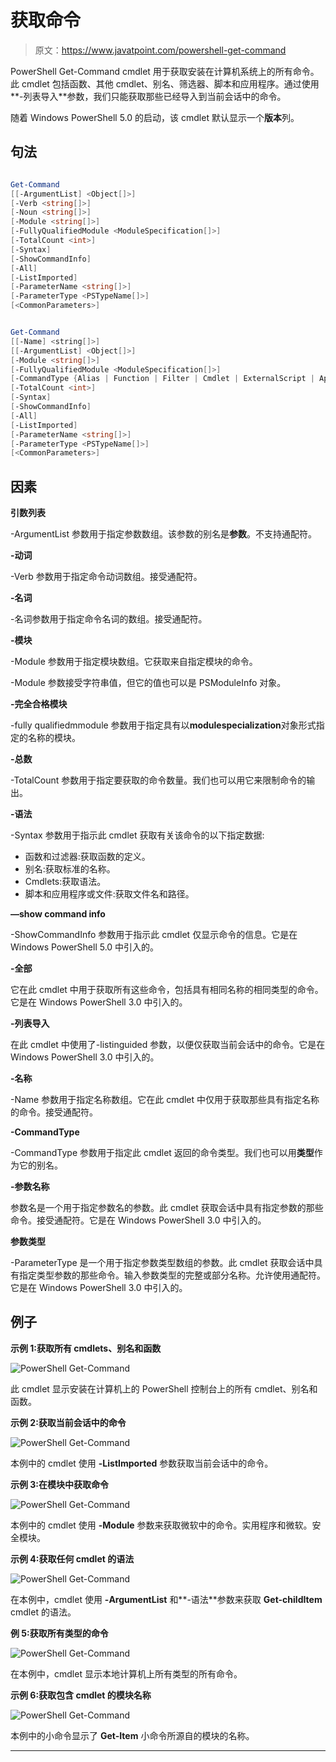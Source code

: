 # 获取命令

> 原文：<https://www.javatpoint.com/powershell-get-command>

PowerShell Get-Command cmdlet 用于获取安装在计算机系统上的所有命令。此 cmdlet 包括函数、其他 cmdlet、别名、筛选器、脚本和应用程序。通过使用**-列表导入**参数，我们只能获取那些已经导入到当前会话中的命令。

随着 Windows PowerShell 5.0 的启动，该 cmdlet 默认显示一个**版本**列。

## 句法

```ps1

Get-Command 
[[-ArgumentList] <Object[]>] 
[-Verb <string[]>] 
[-Noun <string[]>] 
[-Module <string[]>]
[-FullyQualifiedModule <ModuleSpecification[]>] 
[-TotalCount <int>] 
[-Syntax] 
[-ShowCommandInfo] 
[-All]
[-ListImported] 
[-ParameterName <string[]>] 
[-ParameterType <PSTypeName[]>]  
[<CommonParameters>]

```

```ps1

Get-Command 
[[-Name] <string[]>] 
[[-ArgumentList] <Object[]>] 
[-Module <string[]>] 
[-FullyQualifiedModule <ModuleSpecification[]>] 
[-CommandType {Alias | Function | Filter | Cmdlet | ExternalScript | Application | Script| Workflow | Configuration | All}] 
[-TotalCount <int>] 
[-Syntax] 
[-ShowCommandInfo] 
[-All] 
[-ListImported]
[-ParameterName <string[]>] 
[-ParameterType <PSTypeName[]>]  
[<CommonParameters>]

```

## 因素

**引数列表**

-ArgumentList 参数用于指定参数数组。该参数的别名是**参数**。不支持通配符。

**-动词**

-Verb 参数用于指定命令动词数组。接受通配符。

**-名词**

-名词参数用于指定命令名词的数组。接受通配符。

**-模块**

-Module 参数用于指定模块数组。它获取来自指定模块的命令。

-Module 参数接受字符串值，但它的值也可以是 PSModuleInfo 对象。

**-完全合格模块**

-fully qualifiedmmodule 参数用于指定具有以**modulespecialization**对象形式指定的名称的模块。

**-总数**

-TotalCount 参数用于指定要获取的命令数量。我们也可以用它来限制命令的输出。

**-语法**

-Syntax 参数用于指示此 cmdlet 获取有关该命令的以下指定数据:

*   函数和过滤器:获取函数的定义。
*   别名:获取标准的名称。
*   Cmdlets:获取语法。
*   脚本和应用程序或文件:获取文件名和路径。

**—show command info**

-ShowCommandInfo 参数用于指示此 cmdlet 仅显示命令的信息。它是在 Windows PowerShell 5.0 中引入的。

**-全部**

它在此 cmdlet 中用于获取所有这些命令，包括具有相同名称的相同类型的命令。它是在 Windows PowerShell 3.0 中引入的。

**-列表导入**

在此 cmdlet 中使用了-listinguided 参数，以便仅获取当前会话中的命令。它是在 Windows PowerShell 3.0 中引入的。

**-名称**

-Name 参数用于指定名称数组。它在此 cmdlet 中仅用于获取那些具有指定名称的命令。接受通配符。

**-CommandType**

-CommandType 参数用于指定此 cmdlet 返回的命令类型。我们也可以用**类型**作为它的别名。

**-参数名称**

参数名是一个用于指定参数名的参数。此 cmdlet 获取会话中具有指定参数的那些命令。接受通配符。它是在 Windows PowerShell 3.0 中引入的。

**参数类型**

-ParameterType 是一个用于指定参数类型数组的参数。此 cmdlet 获取会话中具有指定类型参数的那些命令。输入参数类型的完整或部分名称。允许使用通配符。它是在 Windows PowerShell 3.0 中引入的。

## 例子

**示例 1:获取所有 cmdlets、别名和函数**

![PowerShell Get-Command](img/0ac2e0bf95eb716f570e4eb558a0b75c.png)

此 cmdlet 显示安装在计算机上的 PowerShell 控制台上的所有 cmdlet、别名和函数。

**示例 2:获取当前会话中的命令**

![PowerShell Get-Command](img/717657f1d34aa811ae4ba96a86d489ef.png)

本例中的 cmdlet 使用 **-ListImported** 参数获取当前会话中的命令。

**示例 3:在模块中获取命令**

![PowerShell Get-Command](img/c8cc8b9b26fe41a4fd1399e293c32a3d.png)

本例中的 cmdlet 使用 **-Module** 参数来获取微软中的命令。实用程序和微软。安全模块。

**示例 4:获取任何 cmdlet 的语法**

![PowerShell Get-Command](img/589e2f50cbc49a3158338aef8bbc3ca5.png)

在本例中，cmdlet 使用 **-ArgumentList** 和**-语法**参数来获取 **Get-childItem** cmdlet 的语法。

**例 5:获取所有类型的命令**

![PowerShell Get-Command](img/ab072cca1f674562065d3fee695b76f5.png)

在本例中，cmdlet 显示本地计算机上所有类型的所有命令。

**示例 6:获取包含 cmdlet 的模块名称**

![PowerShell Get-Command](img/dd145fdba221381be2129af3d3b97a99.png)

本例中的小命令显示了 **Get-Item** 小命令所源自的模块的名称。

* * *